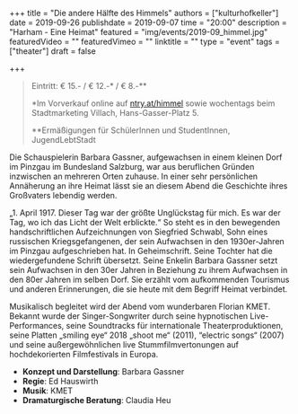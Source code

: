 +++
title = "Die andere Hälfte des Himmels"
authors = ["kulturhofkeller"]
date = 2019-09-26
publishdate = 2019-09-07
time = "20:00"
description = "Harham - Eine Heimat"
featured = "img/events/2019-09_himmel.jpg"
featuredVideo = ""
featuredVimeo = ""
linktitle = ""
type = "event"
tags = ["theater"]
draft = false

+++


> Eintritt: € 15.- / € 12.-\* / € 8.-\*\*
>
> \*Im Vorverkauf online auf [ntry.at/himmel](ntry.at/himmel) sowie wochentags beim  Stadtmarketing Villach, Hans-Gasser-Platz 5.
>
> \*\*Ermäßigungen für SchülerInnen und StudentInnen, JugendLebtStadt

Die Schauspielerin Barbara Gassner, aufgewachsen in einem kleinen Dorf im Pinzgau im Bundesland Salzburg, war aus beruflichen Gründen
inzwischen an mehreren Orten zuhause. In einer sehr persönlichen Annäherung an ihre Heimat lässt sie an diesem Abend die Geschichte
ihres Großvaters lebendig werden.

„1. April 1917. Dieser Tag war der größte Unglückstag für mich. Es war der Tag, wo ich das Licht der Welt erblickte.“ So steht es in den bewegenden
handschriftlichen Aufzeichnungen von Siegfried Schwabl, Sohn eines russischen Kriegsgefangenen, der sein Aufwachsen in den 1930er-Jahren im
Pinzgau aufgeschrieben hat. In Geheimschrift. Seine Tochter hat die wiedergefundene Schrift übersetzt. Seine Enkelin Barbara Gassner setzt sein
Aufwachsen in den 30er Jahren in Beziehung zu ihrem Aufwachsen in den 80er Jahren im selben Dorf. Sie erzählt vom aufkommenden Tourismus
und anderen Erinnerungen, die sie heute mit dem Begriff Heimat verbindet.

Musikalisch begleitet wird der Abend vom wunderbaren Florian KMET. Bekannt wurde der Singer-Songwriter durch seine hypnotischen
Live-Performances, seine Soundtracks für internationale Theaterproduktionen, seine Platten „smiling eye“ 2018 „shoot me“ (2011), “electric songs“ (2007)
und seine außergewöhnlichen live Stummfilmvertonungen auf hochdekorierten Filmfestivals in Europa.

- **Konzept und Darstellung**: Barbara Gassner
- **Regie**: Ed Hauswirth
- **Musik**: KMET
- **Dramaturgische Beratung**: Claudia Heu
